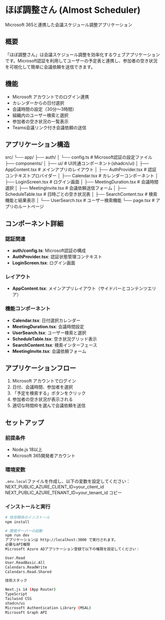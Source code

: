 # ほぼ調整さん (Almost Scheduler)

Microsoft 365と連携した会議スケジュール調整アプリケーション

## 概要

「ほぼ調整さん」は会議スケジュール調整を効率化するウェブアプリケーションです。Microsoft認証を利用してユーザーの予定表と連携し、参加者の空き状況を可視化して簡単に会議依頼を送信できます。

## 機能

- Microsoft アカウントでのログイン連携
- カレンダーからの日付選択
- 会議時間の設定（30分〜3時間）
- 組織内のユーザー検索と選択
- 参加者の空き状況の一覧表示
- Teams会議リンク付き会議依頼の送信

## アプリケーション構造
src/
└── app/
├── auth/
│   └── config.ts       # Microsoft認証の設定ファイル
├── components/
│   ├── ui/            # UI共通コンポーネント(shadcn/ui)
│   ├── AppContent.tsx  # メインアプリのレイアウト
│   ├── AuthProvider.tsx # 認証コンテキストプロバイダー
│   ├── Calendar.tsx     # カレンダーコンポーネント
│   ├── LoginScreen.tsx  # ログイン画面
│   ├── MeetingDuration.tsx # 会議時間選択
│   ├── MeetingInvite.tsx   # 会議依頼送信フォーム
│   ├── ScheduleTable.tsx   # 日時ごとの空き状況表
│   ├── SearchContent.tsx   # 検索機能と結果表示
│   └── UserSearch.tsx      # ユーザー検索機能
└── page.tsx            # アプリのルートページ

## コンポーネント詳細

### 認証関連

- **auth/config.ts**: Microsoft認証の構成
- **AuthProvider.tsx**: 認証状態管理コンテキスト
- **LoginScreen.tsx**: ログイン画面

### レイアウト

- **AppContent.tsx**: メインアプリレイアウト（サイドバーとコンテンツエリア）

### 機能コンポーネント

- **Calendar.tsx**: 日付選択カレンダー
- **MeetingDuration.tsx**: 会議時間設定
- **UserSearch.tsx**: ユーザー検索と選択
- **ScheduleTable.tsx**: 空き状況グリッド表示
- **SearchContent.tsx**: 検索インターフェース
- **MeetingInvite.tsx**: 会議依頼フォーム

## アプリケーションフロー

1. Microsoft アカウントでログイン
2. 日付、会議時間、参加者を選択
3. 「予定を検索する」ボタンをクリック
4. 参加者の空き状況が表示される
5. 適切な時間枠を選んで会議依頼を送信

## セットアップ

### 前提条件

- Node.js 18以上
- Microsoft 365開発者アカウント

### 環境変数

`.env.local`ファイルを作成し、以下の変数を設定してください：
NEXT_PUBLIC_AZURE_CLIENT_ID=your_client_id
NEXT_PUBLIC_AZURE_TENANT_ID=your_tenant_id
コピー
### インストールと実行

```bash
# 依存関係のインストール
npm install

# 開発サーバーの起動
npm run dev
アプリケーションは http://localhost:3000 で実行されます。
必要なAPI権限
Microsoft Azure ADアプリケーション登録で以下の権限を設定してください：

User.Read
User.ReadBasic.All
Calendars.ReadWrite
Calendars.Read.Shared

技術スタック

Next.js 14 (App Router)
TypeScript
Tailwind CSS
shadcn/ui
Microsoft Authentication Library (MSAL)
Microsoft Graph API
